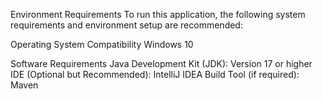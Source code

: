 Environment Requirements
To run this application, the following system requirements and environment setup are recommended:

Operating System Compatibility
  Windows 10

Software Requirements
  Java Development Kit (JDK): Version 17 or higher
  IDE (Optional but Recommended): IntelliJ IDEA
  Build Tool (if required): Maven
